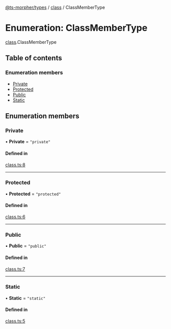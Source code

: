 [@ts-morpher/types](../README.md) / [class](../modules/class.md) / ClassMemberType

# Enumeration: ClassMemberType

[class](../modules/class.md).ClassMemberType

## Table of contents

### Enumeration members

- [Private](class.ClassMemberType.md#private)
- [Protected](class.ClassMemberType.md#protected)
- [Public](class.ClassMemberType.md#public)
- [Static](class.ClassMemberType.md#static)

## Enumeration members

### Private

• **Private** = `"private"`

#### Defined in

[class.ts:8](https://github.com/linbudu599/morpher/blob/fad7f99/packages/types/src/class.ts#L8)

___

### Protected

• **Protected** = `"protected"`

#### Defined in

[class.ts:6](https://github.com/linbudu599/morpher/blob/fad7f99/packages/types/src/class.ts#L6)

___

### Public

• **Public** = `"public"`

#### Defined in

[class.ts:7](https://github.com/linbudu599/morpher/blob/fad7f99/packages/types/src/class.ts#L7)

___

### Static

• **Static** = `"static"`

#### Defined in

[class.ts:5](https://github.com/linbudu599/morpher/blob/fad7f99/packages/types/src/class.ts#L5)
